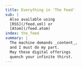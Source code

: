 ```yaml
---
title: Everything in 'The Feed'
sub: |
  Also available using
  [RSS](/feed.xml) or
  [Atom](/feed.atom)
index: the_feed
summary: |
  The machine demands _content_,
  and I must do my part.
  May these digital offerings
  quench your infinite thirst.
---
```


